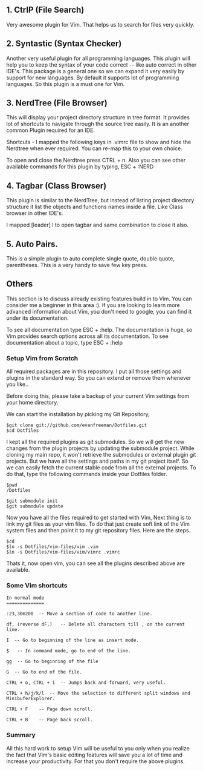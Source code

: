 ## 1. CtrlP (File Search)

Very awesome plugin for Vim. That helps us to search for files very quickly. 

## 2. Syntastic (Syntax Checker)

Another very useful plugin for all programming languages. This plugin will 
help you to keep the syntax of your code correct -- like auto correct in other 
IDE's. This package is a general one so we can expand it very easily by support 
for new languages. By default it supports lot of programming languages. So this 
plugin is a must one for Vim.

## 3. NerdTree (File Browser)

This will display your project directory structure in tree format. It provides 
lot of shortcuts to navigate through the source tree easily. It is an another 
common Plugin required for an IDE. 

Shortcuts - I mapped the following keys in .vimrc file to show and hide the 
Nerdtree when ever required. You can re-map this to your own choice.

To open and close the Nerdtree press CTRL + n. Also you can see other available 
commands for this plugin by typing, ESC + :NERD <tab>

## 4. Tagbar (Class Browser)

This plugin is similar to the NerdTree, but instead of listing project 
directory structure it list the objects and functions names inside a file. Like 
Class browser in other IDE's.

I mapped [leader] l to open tagbar and same combination to close it also.

## 5. Auto Pairs.

This is a simple plugin to auto complete single quote, double quote, 
parentheses. This is a very handy to save few key press.

## Others

This section is to discuss already existing features build in to 
Vim. You can consider me a beginner in this area :). If you are looking
to learn more advanced information about Vim, you don't need to google, you can find
it under its documentation.

To see all documentation type ESC + :help. The documentation is huge, so 
Vim provides search options across all its documentation. To see documentation
about a topic, type ESC + :help 

### Setup Vim from Scratch

All required packages are in this repository. I put all those
settings and plugins in the standard way. So you can extend or remove them whenever
you like..

Before doing this, please take a backup of your current Vim settings from your 
home directory.

We can start the installation by picking my Git Repository,

    $git clone git://github.com/evanfreeman/Dotfiles.git
    $cd Dotfiles

I kept all the required plugins as git submodules. So we will get the new changes 
from the plugin projects by updating the submodule project. While cloning my main
repo, it won't retrieve the submodules or external plugin git projects. But we
have all the settings and paths in my git project itself. So we can easily fetch
the current stable code from all the external projects. To do that, type the
following commands inside your Dotfiles folder.

    $pwd
    /Dotfiles

    $git submodule init
    $git submodule update

Now you have all the files required to get started with Vim, Next thing is to 
link my git files as your vim files. To do that just create soft link of the 
Vim system files and then point it to my git repository files. Here are the steps.

    $cd
    $ln -s Dotfiles/vim-files/vim .vim
    $ln -s Dotfiles/vim-files/vim/vimrc .vimrc

Thats it, now open vim, you can see all the plugins described above are available.

### Some Vim shortcuts

    In normal mode
    ==============

    :23,30m200  -- Move a section of code to another line.

    df, (reverse dF,)   -- Delete all characters till , on the current line.

    I  -- Go to beginning of the line as insert mode.

    $   -- In command mode, go to end of the line.

    gg  -- Go to beginning of the file

    G  -- Go to end of the file.

    CTRL + o, CTRL + i  -- Jumps back and forward, very useful.

    CTRL + h/j/k/l  -- Move the selection to different split windows and
    MinibuferExplorer.

    CTRL + F    -- Page down scroll.

    CTRL + B    -- Page back scroll.

### Summary

All this hard work to setup Vim will be useful to you only when you 
realize the fact that Vim's basic editing features will save you a lot of 
time and increase your productivity. For that you don't require the above 
plugins.

